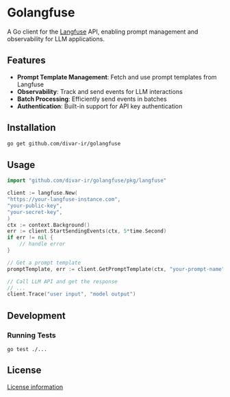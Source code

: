 # Golangfuse

A Go client for the [Langfuse](https://langfuse.com/) API, enabling prompt management and observability for LLM applications.

## Features

- **Prompt Template Management**: Fetch and use prompt templates from Langfuse
- **Observability**: Track and send events for LLM interactions
- **Batch Processing**: Efficiently send events in batches
- **Authentication**: Built-in support for API key authentication

## Installation

```bash
go get github.com/divar-ir/golangfuse
```

## Usage

```go
import "github.com/divar-ir/golangfuse/pkg/langfuse"

client := langfuse.New(
"https://your-langfuse-instance.com",
"your-public-key",
"your-secret-key",
)
ctx := context.Background()
err := client.StartSendingEvents(ctx, 5*time.Second)
if err != nil {
    // handle error
}

// Get a prompt template
promptTemplate, err := client.GetPromptTemplate(ctx, "your-prompt-name")

// Call LLM API and get the response
// ...
client.Trace("user input", "model output")
```

## Development

### Running Tests

```
go test ./...
```

## License

[License information](/LICENSE)
